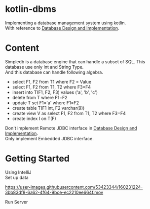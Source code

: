 # kotlin-dbms
Implementing a database management system using kotlin.  
With reference to [Database Design and Implementation](https://www.amazon.com/dp/3030338355/).

# Content

Simpledb is a database engine that can handle a subset of SQL.
This database use only Int and String Type.  
And this database can handle following algebra.

- select F1, F2 from T1 where F2 = Value
- select F1, F2 from T1, T2 where F3=F4
- insert into T(F1, F2, F3) values ('a', 'b', 'c')
- delete from T where F1=F2
- update T set F1='a' where F1=F2
- create table T(F1 int, F2 varchar(9))
- create view V as select F1, F2 from T1, T2 where F3=F4
- create index I on T(F)

Don't implement Remote JDBC interface in [Database Design and Implementation](https://www.amazon.com/dp/3030338355/).  
Only implement Embedded JDBC interface.

# Getting Started
Using IntelliJ  
Set up data


https://user-images.githubusercontent.com/53423344/160231224-3bb83df8-6a62-4f64-9bce-ec2210ee664f.mov



Run Server
